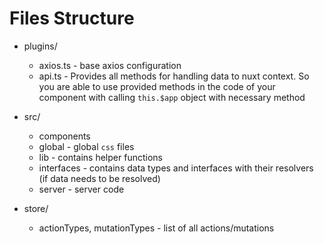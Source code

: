 # Files Structure

* plugins/
  * axios.ts - base axios configuration
  * api.ts - Provides all methods for handling data to nuxt context. So you are able to use provided methods in the code of your component with calling `this.$app` object with necessary method

* src/
  * components
  * global - global `css` files
  * lib - contains helper functions
  * interfaces - contains data types and interfaces with their resolvers (if data needs to be resolved)
  * server - server code

* store/
  * actionTypes, mutationTypes - list of all actions/mutations
